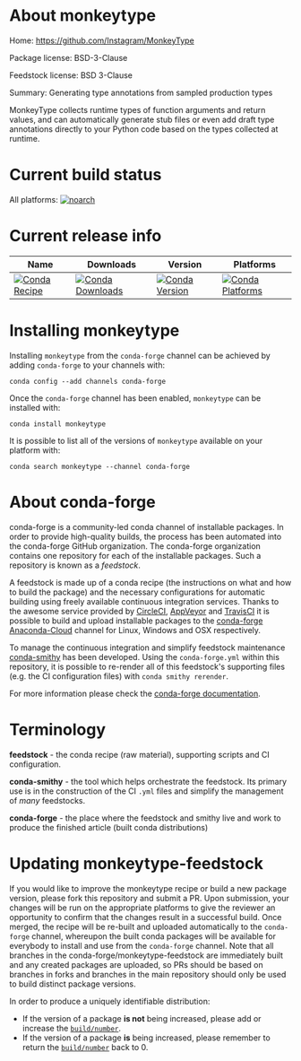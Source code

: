 About monkeytype
================

Home: https://github.com/Instagram/MonkeyType

Package license: BSD-3-Clause

Feedstock license: BSD 3-Clause

Summary: Generating type annotations from sampled production types

MonkeyType collects runtime types of function arguments and return values,
and can automatically generate stub files or even add draft type
annotations directly to your Python code based on the types collected at
runtime.


Current build status
====================

All platforms:
[![noarch](https://img.shields.io/circleci/project/github/conda-forge/monkeytype-feedstock/master.svg?label=noarch)](https://circleci.com/gh/conda-forge/monkeytype-feedstock)

Current release info
====================

| Name | Downloads | Version | Platforms |
| --- | --- | --- | --- |
| [![Conda Recipe](https://img.shields.io/badge/recipe-monkeytype-green.svg)](https://anaconda.org/conda-forge/monkeytype) | [![Conda Downloads](https://img.shields.io/conda/dn/conda-forge/monkeytype.svg)](https://anaconda.org/conda-forge/monkeytype) | [![Conda Version](https://img.shields.io/conda/vn/conda-forge/monkeytype.svg)](https://anaconda.org/conda-forge/monkeytype) | [![Conda Platforms](https://img.shields.io/conda/pn/conda-forge/monkeytype.svg)](https://anaconda.org/conda-forge/monkeytype) |

Installing monkeytype
=====================

Installing `monkeytype` from the `conda-forge` channel can be achieved by adding `conda-forge` to your channels with:

```
conda config --add channels conda-forge
```

Once the `conda-forge` channel has been enabled, `monkeytype` can be installed with:

```
conda install monkeytype
```

It is possible to list all of the versions of `monkeytype` available on your platform with:

```
conda search monkeytype --channel conda-forge
```


About conda-forge
=================

conda-forge is a community-led conda channel of installable packages.
In order to provide high-quality builds, the process has been automated into the
conda-forge GitHub organization. The conda-forge organization contains one repository
for each of the installable packages. Such a repository is known as a *feedstock*.

A feedstock is made up of a conda recipe (the instructions on what and how to build
the package) and the necessary configurations for automatic building using freely
available continuous integration services. Thanks to the awesome service provided by
[CircleCI](https://circleci.com/), [AppVeyor](https://www.appveyor.com/)
and [TravisCI](https://travis-ci.org/) it is possible to build and upload installable
packages to the [conda-forge](https://anaconda.org/conda-forge)
[Anaconda-Cloud](https://anaconda.org/) channel for Linux, Windows and OSX respectively.

To manage the continuous integration and simplify feedstock maintenance
[conda-smithy](https://github.com/conda-forge/conda-smithy) has been developed.
Using the ``conda-forge.yml`` within this repository, it is possible to re-render all of
this feedstock's supporting files (e.g. the CI configuration files) with ``conda smithy rerender``.

For more information please check the [conda-forge documentation](https://conda-forge.org/docs/).

Terminology
===========

**feedstock** - the conda recipe (raw material), supporting scripts and CI configuration.

**conda-smithy** - the tool which helps orchestrate the feedstock.
                   Its primary use is in the construction of the CI ``.yml`` files
                   and simplify the management of *many* feedstocks.

**conda-forge** - the place where the feedstock and smithy live and work to
                  produce the finished article (built conda distributions)


Updating monkeytype-feedstock
=============================

If you would like to improve the monkeytype recipe or build a new
package version, please fork this repository and submit a PR. Upon submission,
your changes will be run on the appropriate platforms to give the reviewer an
opportunity to confirm that the changes result in a successful build. Once
merged, the recipe will be re-built and uploaded automatically to the
`conda-forge` channel, whereupon the built conda packages will be available for
everybody to install and use from the `conda-forge` channel.
Note that all branches in the conda-forge/monkeytype-feedstock are
immediately built and any created packages are uploaded, so PRs should be based
on branches in forks and branches in the main repository should only be used to
build distinct package versions.

In order to produce a uniquely identifiable distribution:
 * If the version of a package **is not** being increased, please add or increase
   the [``build/number``](https://conda.io/docs/user-guide/tasks/build-packages/define-metadata.html#build-number-and-string).
 * If the version of a package **is** being increased, please remember to return
   the [``build/number``](https://conda.io/docs/user-guide/tasks/build-packages/define-metadata.html#build-number-and-string)
   back to 0.
